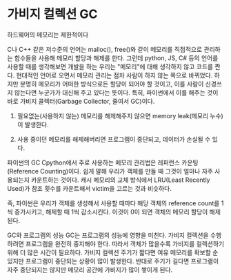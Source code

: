 # 가비지 컬렉션 GC

하드웨어의 메모리는 제한적이다

C나 C++ 같은 저수준의 언어는 malloc(), free()와 같이 메모리를 직접적으로 관리하는 함수들을 사용해 메모리 할당과 해제를 한다.
그런데 python, JS, C# 등의 언어를 사용할 때를 생각해보면 개발을 하는 우리는 "메모리"에 대해 생각하지 않고 코드를 짠다.
현대적인 언어로 오면서 메모리 관리는 점차 사람이 하지 않는 쪽으로 바뀌었다. 하지만 분명히 메모리가 어떠한 방식으로든 할당이 되어야 할 것이고, 이를 사람이 신경쓰지 않는다면 누군가가 대신해 주고 있다는 뜻이다.
특히, 파이썬에서 이를 해주는 것이 바로 가비지 콜렉터(Garbage Collector, 줄여서 GC)이다.


1. 필요없는(사용하지 않는) 메모리를 해제해주지 않으면 memory leak(메모리 누수)이 발생한다.

2. 사용 중이던 메모리를 해제해버리면 프로그램이 중단되고, 데이터가 손실될 수 있다.



파이썬의 GC
Cpython에서 주로 사용하는 메모리 관리법은 레퍼런스 카운팅(Reference Counting)이다. 쉽게 말해 우리가 객체를 만들 때 그것이 얼마나 자주 사용되는지 카운트하는 것이다. 캐시 메모리의 교체 방식에서 LRU(Least Recently Used)가 참조 횟수를 카운트해서 victim을 고르는 것과 비슷하다.

즉, 파이썬은 우리가 객체를 생성해서 사용할 때마다 해당 객체의 reference count를 1씩 증가시키고, 해제할 때 1씩 감소시킨다. 이것이 0이 되면 객체의 메모리 할당이 해제된다.

 

GC와 프로그램의 성능
GC는 프로그램의 성능에 영향을 미친다. 가비지 컬렉션을 수행하려면 프로그램을 완전히 중지해야 한다. 따라서 객체가 많을수록 가비지를 컬렉션하기 위해 더 많은 시간이 필요하다. 가비지 컬렉션 주기가 짧다면 여유 메모리를 확보할 순 있지만 프로그램이 중단되는 상황이 많이 발생한다. 반대로 주기가 길다면 프로그램이 자주 중단되지는 않지만 메모리 공간에 가비지가 많이 쌓이게 된다.
